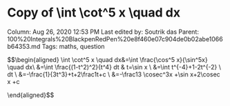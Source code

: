 # Copy of \int \cot^5 x \quad dx

Column: Aug 26, 2020 12:53 PM
Last edited by: Soutrik das
Parent: 100%20Integrals%20BlackpenRedPen%20e8f460e07c904de0b02abe1066b64353.md
Tags: maths, question

$$\begin{aligned}
\int \cot^5 x \quad dx&=\int \frac{\cos^5 x}{\sin^5x}  \quad dx\\
&=\int \frac{(1-t^2)^2}{t^4}  dt & t=\sin x \\
&=\int t^{-4}+1-2t^{-2} \ dt \\
&=-\frac{1}{3t^3}+t+2\frac1t+c \\
&=-\frac13 \cosec^3x +\sin x+2\cosec x +c

\end{aligned}$$